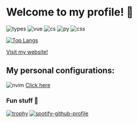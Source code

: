 # Welcome to my profile! 👋

![types](https://img.shields.io/badge/TypeScript-007ACC?style=for-the-badge&logo=typescript&logoColor=white) ![vue](https://img.shields.io/badge/Vue.js-35495E?style=for-the-badge&logo=vuedotjs&logoColor=4FC08D) ![cs](https://img.shields.io/badge/C%23-239120?style=for-the-badge&logo=c-sharp&logoColor=white) ![py](https://img.shields.io/badge/Python-FFD43B?style=for-the-badge&logo=python&logoColor=blue) ![css](https://img.shields.io/badge/CSS3-1572B6?style=for-the-badge&logo=css3&logoColor=white)

[![Top Langs](https://github-readme-stats.vercel.app/api/top-langs/?username=stuncs69&show_icons=true&theme=transparent)](https://github.com/anuraghazra/github-readme-stats)

[Visit my website!](https://stuncs.dev/)

## My personal configurations:
![nvim](https://img.shields.io/badge/NeoVim-%2357A143.svg?&style=for-the-badge&logo=neovim&logoColor=white) [Click here](https://github.com/stuncs69/nvim-config)


### Fun stuff 🥳
[![trophy](https://github-profile-trophy.vercel.app/?username=stuncs69&theme=onedark)](https://github.com/ryo-ma/github-profile-trophy)
[![spotify-github-profile](https://spotify-github-profile.vercel.app/api/view?uid=k65iz3fh8zkbhg5wzaigtlfej&cover_image=true&theme=novatorem&show_offline=true&background_color=121212&bar_color=53b14f&bar_color_cover=false)](https://spotify-github-profile.vercel.app/api/view?uid=k65iz3fh8zkbhg5wzaigtlfej&redirect=true)
